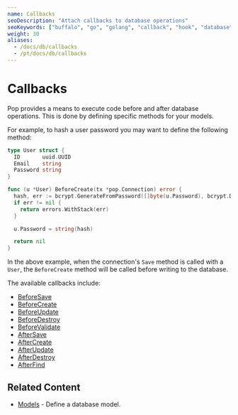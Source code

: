 ```yaml
---
name: Callbacks
seoDescription: "Attach callbacks to database operations"
seoKeywords: ["buffalo", "go", "golang", "callback", "hook", "database", "pop"]
weight: 30
aliases:
  - /docs/db/callbacks
  - /pt/docs/db/callbacks
---
```


# Callbacks

Pop provides a means to execute code before and after database operations. This is done by defining specific methods for your models.

For example, to hash a user password you may want to define the following method:

```go
type User struct {
  ID       uuid.UUID
  Email    string
  Password string
}

func (u *User) BeforeCreate(tx *pop.Connection) error {
  hash, err := bcrypt.GenerateFromPassword([]byte(u.Password), bcrypt.DefaultCost)
  if err != nil {
    return errors.WithStack(err)
  }

  u.Password = string(hash)

  return nil
}
```

In the above example, when the connection's `Save` method is called with a `User`, the `BeforeCreate` method
will be called before writing to the database.

The available callbacks include:

* [BeforeSave](https://godoc.org/github.com/gobuffalo/pop#BeforeSaveable)
* [BeforeCreate](https://godoc.org/github.com/gobuffalo/pop#BeforeCreateable)
* [BeforeUpdate](https://godoc.org/github.com/gobuffalo/pop#BeforeUpdateable)
* [BeforeDestroy](https://godoc.org/github.com/gobuffalo/pop#BeforeDestroyable)
* [BeforeValidate](https://godoc.org/github.com/gobuffalo/pop#BeforeValidateable)
* [AfterSave](https://godoc.org/github.com/gobuffalo/pop#AfterSaveable)
* [AfterCreate](https://godoc.org/github.com/gobuffalo/pop#AfterCreateable)
* [AfterUpdate](https://godoc.org/github.com/gobuffalo/pop#AfterUpdateable)
* [AfterDestroy](https://godoc.org/github.com/gobuffalo/pop#AfterDestroyable)
* [AfterFind](https://godoc.org/github.com/gobuffalo/pop#AfterFindable)

## Related Content

* [Models](/documentation/database/models) - Define a database model.
